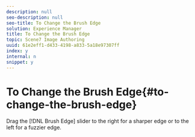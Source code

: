 ```yaml
---
description: null
seo-description: null
seo-title: To Change the Brush Edge
solution: Experience Manager
title: To Change the Brush Edge
topic: Scene7 Image Authoring
uuid: 61e2eff1-d433-4198-a833-5a18e97307ff
index: y
internal: n
snippet: y
---
```


# To Change the Brush Edge{#to-change-the-brush-edge}

Drag the [!DNL Brush Edge] slider to the right for a sharper edge or to the left for a fuzzier edge. 
